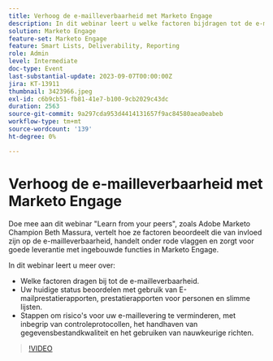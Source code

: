```yaml
---
title: Verhoog de e-mailleverbaarheid met Marketo Engage
description: In dit webinar leert u welke factoren bijdragen tot de e-maillevering.  Uw huidige status beoordelen met gebruik van E-mailprestatierapporten, prestatierapporten voor personen en slimme lijsten.  Stappen om risico's voor uw e-maillevering te verminderen, met inbegrip van controleprotocollen, het handhaven van gegevensbestandkwaliteit en het gebruiken van nauwkeurige richten.
solution: Marketo Engage
feature-set: Marketo Engage
feature: Smart Lists, Deliverability, Reporting
role: Admin
level: Intermediate
doc-type: Event
last-substantial-update: 2023-09-07T00:00:00Z
jira: KT-13911
thumbnail: 3423966.jpeg
exl-id: c6b9cb51-fb81-41e7-b100-9cb2029c43dc
duration: 2563
source-git-commit: 9a297cda953d4414131657f9ac84580aea0eabeb
workflow-type: tm+mt
source-wordcount: '139'
ht-degree: 0%

---
```


# Verhoog de e-mailleverbaarheid met Marketo Engage

Doe mee aan dit webinar &quot;Learn from your peers&quot;, zoals Adobe Marketo Champion Beth Massura, vertelt hoe ze factoren beoordeelt die van invloed zijn op de e-mailleverbaarheid, handelt onder rode vlaggen en zorgt voor goede leverantie met ingebouwde functies in Marketo Engage.

In dit webinar leert u meer over:

* Welke factoren dragen bij tot de e-mailleverbaarheid.
* Uw huidige status beoordelen met gebruik van E-mailprestatierapporten, prestatierapporten voor personen en slimme lijsten.
* Stappen om risico&#39;s voor uw e-maillevering te verminderen, met inbegrip van controleprotocollen, het handhaven van gegevensbestandkwaliteit en het gebruiken van nauwkeurige richten.

>[!VIDEO](https://video.tv.adobe.com/v/3423966/?learn=on)
